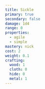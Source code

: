 ```yaml
---
title: Sickle
primary: true
secondary: false
damage: 1d4
range: 0
properties:
  - agile
  - simple
mastery: nick
cost: 2
weight: 0.1
crafting:
  wood: 1
  cloth: 0
  hide: 0
  metal: 1
---
```

